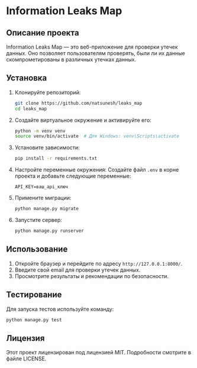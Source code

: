 # Information Leaks Map

## Описание проекта

Information Leaks Map — это веб-приложение для проверки утечек данных. Оно позволяет пользователям проверять, были ли их данные скомпрометированы в различных утечках данных.

## Установка

1. Клонируйте репозиторий:
   ```bash
   git clone https://github.com/natsunesh/leaks_map
   cd leaks_map
   ```

2. Создайте виртуальное окружение и активируйте его:
   ```bash
   python -m venv venv
   source venv/bin/activate  # Для Windows: venv\Scripts\activate
   ```

3. Установите зависимости:
   ```bash
   pip install -r requirements.txt
   ```

4. Настройте переменные окружения:
   Создайте файл `.env` в корне проекта и добавьте следующие переменные:
   ```
   API_KEY=ваш_api_ключ
   ```

5. Примените миграции:
   ```bash
   python manage.py migrate
   ```

6. Запустите сервер:
   ```bash
   python manage.py runserver
   ```

## Использование

1. Откройте браузер и перейдите по адресу `http://127.0.0.1:8000/`.
2. Введите свой email для проверки утечек данных.
3. Просмотрите результаты и рекомендации по безопасности.

## Тестирование

Для запуска тестов используйте команду:
```bash
python manage.py test
```

## Лицензия

Этот проект лицензирован под лицензией MIT. Подробности смотрите в файле LICENSE.

